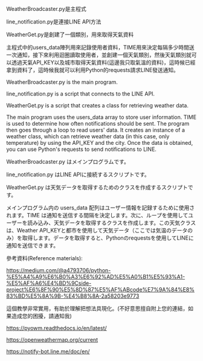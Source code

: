 WeatherBroadcaster.py是主程式

line_notification.py是連接LINE API方法

WeatherGet.py是創建了一個類別，用來取得天氣資料

主程式中的users_data陣列用來記錄使用者資料，TIME用來決定每隔多少時間送一次通知，接下來利用迴圈讀取使用者，並創建一個天氣類別，然後天氣類別就可以透過天氣API_KEY以及城市取得天氣資料(這邊我只取氣溫的資料)，這時候已經拿到資料了，這時候我就可以利用Python的requests請求LINE發送通知。

WeatherBroadcaster.py is the main program.

line_notification.py is a script that connects to the LINE API.

WeatherGet.py is a script that creates a class for retrieving weather data.

The main program uses the users_data array to store user information. TIME is used to determine how often notifications should be sent. The program then goes through a loop to read users' data. It creates an instance of a weather class, which can retrieve weather data (in this case, only temperature) by using the API_KEY and the city. Once the data is obtained, you can use Python's requests to send notifications to LINE.

WeatherBroadcaster.py はメインプログラムです。

line_notification.py はLINE APIに接続するスクリプトです。

WeatherGet.py は天気データを取得するためのクラスを作成するスクリプトです。

メインプログラム内の users_data 配列はユーザー情報を記録するために使用されます。TIME は通知を送信する間隔を決定します。次に、ループを使用してユーザーを読み込み、天気データを取得するクラスを作成します。この天気クラスは、Weather API_KEYと都市を使用して天気データ（ここでは気温のデータのみ）を取得します。データを取得すると、Pythonのrequestsを使用してLINEに通知を送信できます。

參考資料(Reference materials):

https://medium.com/@a4793706/python-%E5%A4%A9%E6%B0%A3%E6%92%AD%E5%A0%B1%E5%93%A1-%E5%AF%A6%E4%BD%9Cside-project%E6%8F%90%E5%8D%87%E5%AF%ABcode%E7%9A%84%E8%83%BD%E5%8A%9B-%E4%B8%8A-2a58203e9773

這個教學非常實用，有助於理解把想法具現化。(不好意思擅自附上您的連結，如果造成您的困擾，請通知我)

https://pyowm.readthedocs.io/en/latest/

https://openweathermap.org/current

https://notify-bot.line.me/doc/en/

